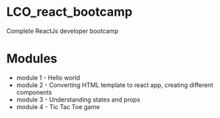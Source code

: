 # LCO_react_bootcamp

Complete ReactJs developer bootcamp

# Modules

- module 1 - Hello world
- module 2 - Converting HTML template to react app, creating different components
- module 3 - Understanding states and props
- module 4 - Tic Tac Toe game
